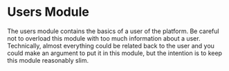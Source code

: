 # Users Module

The users module contains the basics of a user of the platform.
Be careful not to overload this module with too much information about a user.
Technically, almost everything could be related back to the user
and you could make an argument to put it in this module,
but the intention is to keep this module reasonably slim.
